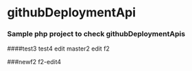 # githubDeploymentApi
### Sample php project to check githubDeploymentApis



####test3
test4
edit master2
edit f2

###newf2
f2-edit4
